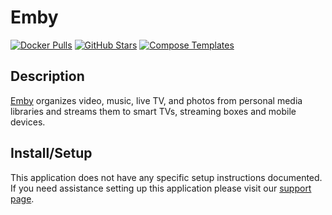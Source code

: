 # Emby

[![Docker Pulls](https://img.shields.io/docker/pulls/linuxserver/emby?style=flat-square&color=607D8B&label=docker%20pulls&logo=docker)](https://hub.docker.com/r/linuxserver/emby)
[![GitHub Stars](https://img.shields.io/github/stars/linuxserver/docker-emby?style=flat-square&color=607D8B&label=github%20stars&logo=github)](https://github.com/linuxserver/docker-emby)
[![Compose Templates](https://img.shields.io/static/v1?style=flat-square&color=607D8B&label=compose&message=templates)](https://github.com/GhostWriters/DockSTARTer/tree/master/compose/.apps/emby)

## Description

[Emby](https://emby.media/) organizes video, music, live TV, and photos from personal media libraries and streams them to smart TVs, streaming boxes and mobile devices.

## Install/Setup

This application does not have any specific setup instructions documented. If you need assistance setting up this application please visit our [support page](https://dockstarter.com/basics/support/).
